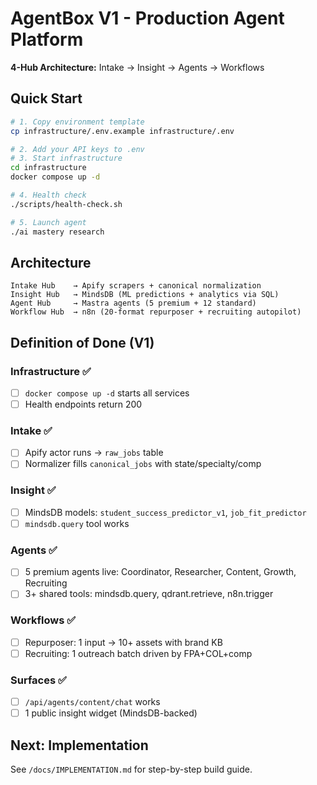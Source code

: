 # AgentBox V1 - Production Agent Platform

**4-Hub Architecture:** Intake → Insight → Agents → Workflows

## Quick Start

```bash
# 1. Copy environment template
cp infrastructure/.env.example infrastructure/.env

# 2. Add your API keys to .env
# 3. Start infrastructure
cd infrastructure
docker compose up -d

# 4. Health check
./scripts/health-check.sh

# 5. Launch agent
./ai mastery research
```

## Architecture

```
Intake Hub    → Apify scrapers + canonical normalization
Insight Hub   → MindsDB (ML predictions + analytics via SQL)
Agent Hub     → Mastra agents (5 premium + 12 standard)
Workflow Hub  → n8n (20-format repurposer + recruiting autopilot)
```

## Definition of Done (V1)

### Infrastructure ✅
- [ ] `docker compose up -d` starts all services
- [ ] Health endpoints return 200

### Intake ✅
- [ ] Apify actor runs → `raw_jobs` table
- [ ] Normalizer fills `canonical_jobs` with state/specialty/comp

### Insight ✅
- [ ] MindsDB models: `student_success_predictor_v1`, `job_fit_predictor`
- [ ] `mindsdb.query` tool works

### Agents ✅
- [ ] 5 premium agents live: Coordinator, Researcher, Content, Growth, Recruiting
- [ ] 3+ shared tools: mindsdb.query, qdrant.retrieve, n8n.trigger

### Workflows ✅
- [ ] Repurposer: 1 input → 10+ assets with brand KB
- [ ] Recruiting: 1 outreach batch driven by FPA+COL+comp

### Surfaces ✅
- [ ] `/api/agents/content/chat` works
- [ ] 1 public insight widget (MindsDB-backed)

## Next: Implementation

See `/docs/IMPLEMENTATION.md` for step-by-step build guide.
